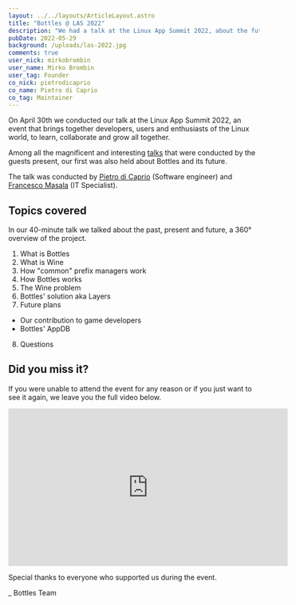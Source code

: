 ```yaml
---
layout: ../../layouts/ArticleLayout.astro
title: "Bottles @ LAS 2022"
description: "We had a talk at the Linux App Summit 2022, about the future of Wine with layers."
pubDate: 2022-05-29
background: /uploads/las-2022.jpg
comments: true
user_nick: mirkobrombin
user_name: Mirko Brombin
user_tag: Founder
co_nick: pietrodicaprio
co_name: Pietro di Caprio
co_tag: Maintainer
---
```


On April 30th we conducted our talk at the Linux App Summit 2022, an event that 
brings together developers, users and enthusiasts of the Linux world, to learn, 
collaborate and grow all together.

Among all the magnificent and interesting [talks](https://conf.linuxappsummit.org/event/4/timetable/#20220430) 
that were conducted by the guests present, our first was also held about 
Bottles and its future.

The talk was conducted by [Pietro di Caprio](https://github.com/pietrodicaprio) 
(Software engineer) and [Francesco Masala](https://github.com/francescomasala) 
(IT Specialist).

## Topics covered
In our 40-minute talk we talked about the past, present and future, a 360° 
overview of the project.

1. What is Bottles
2. What is Wine
3. How "common" prefix managers work
4. How Bottles works
5. The Wine problem
6. Bottles' solution aka Layers
7. Future plans
  - Our contribution to game developers
  - Bottles' AppDB
8. Questions 

## Did you miss it?
If you were unable to attend the event for any reason or if you just want to 
see it again, we leave you the full video below.

<div class="video-frame">
    <iframe width="560" height="315" src="https://www.youtube.com/embed/HxM15UOVmyA?start=9342" tooltip="YouTube video player" frameborder="0" allow="accelerometer; autoplay; clipboard-write; encrypted-media; gyroscope; picture-in-picture" allowfullscreen></iframe>
</div>

Special thanks to everyone who supported us during the event.

_ Bottles Team